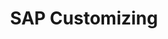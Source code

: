 ---
layout: page
title: SAP Customizing
description: SAP Customizing
product: erpconnect-services
parent: erpconnect-services
childidentifier: sap-customizing
permalink: /:collection/:path
weight: 6
lang: en_GB
old_url: /ERPConnect-Services-EN/default.aspx?pageid=SAPCustomizing-EN:sap-customizing-en
---